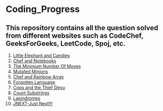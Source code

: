 # Coding_Progress

## This repository contains all the question solved from different websites such as CodeChef, GeeksForGeeks, LeetCode, Spoj, etc.

1) [Little Elephant and Candies](lecandy.cpp)
2) [Chef and Notebooks](cnote.cpp)
3) [The Minimum Number Of Moves](salary.cpp)
4) [Mutated Minions](chn15a.cpp)
5) [Chef and Rainbow Array](rainbowa.cpp)
6) [Forgotten Language](frgtnlng.cpp)
7) [Cops and the Thief Devu](cops.cpp)
8) [Count Substrings](csub.cpp)
9) [Lapindromes](lapin.cpp)
10) [JNEXT-Just Next!!!](jnext.cpp)
